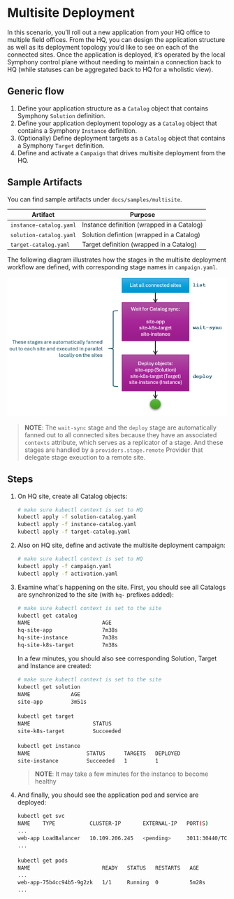 # Multisite Deployment

In this scenario, you’ll roll out a new application from your HQ office to multiple field offices. From the HQ, you can design the application structure as well as its deployment topology you’d like to see on each of the connected sites. Once the application is deployed, it’s operated by the local Symphony control plane without needing to maintain a connection back to HQ (while statuses can be aggregated back to HQ for a wholistic view).

## Generic flow
1. Define your application structure as a ```Catalog``` object that contains Symphony ```Solution``` definition.
2. Define your application deployment topology as a ```Catalog``` object that contains a Symphony ```Instance``` definition.
3. (Optionally) Define deployment targets as a ```Catalog``` object that contains a Symphony ```Target``` definition.
4. Define and activate a ```Campaign``` that drives multisite deployment from the HQ.

## Sample Artifacts
You can find sample artifacts under ```docs/samples/multisite```.

| Artifact | Purpose |
|--------|--------|
|```instance-catalog.yaml``` | Instance definition (wrapped in a Catalog) |
|```solution-catalog.yaml``` | Solution defintion (wrapped in a Catalog) |
|```target-catalog.yaml``` | Target definition (wrapped in a Catalog) |

The following diagram illustrates how the stages in the multisite deployment workflow are defined, with corresponding stage names in ```campaign.yaml```.

![campaign](../images/multisite-flow.png)

> **NOTE**: The ```wait-sync``` stage and the ```deploy``` stage are automatically fanned out to all connected sites because they have an associated ```contexts``` attribute, which serves as a replicator of a stage. And these stages are handled by a ```providers.stage.remote``` Provider that delegate stage exeuction to a remote site.

## Steps
1. On HQ site, create all Catalog objects:
    ```bash
    # make sure kubectl context is set to HQ
    kubectl apply -f solution-catalog.yaml
    kubectl apply -f instance-catalog.yaml
    kubectl apply -f target-catalog.yaml
    ```
2. Also on HQ site, define and activate the multisite deployment campaign:
    ```bash
    # make sure kubectl context is set to HQ
    kubectl apply -f campaign.yaml
    kubectl apply -f activation.yaml
    ```
3. Examine what's happening on the site. First, you should see all Catalogs are synchronized to the site (with ```hq-``` prefixes added):
    ```bash
    # make sure kubectl context is set to the site
    kubectl get catalog
    NAME                       AGE
    hq-site-app                7m38s
    hq-site-instance           7m38s
    hq-site-k8s-target         7m38s
    ```
    In a few minutes, you should also see corresponding Solution, Target and Instance are created:
    ```bash
    # make sure kubectl context is set to the site
    kubectl get solution
    NAME             AGE
    site-app         3m51s

    kubectl get target
    NAME                    STATUS
    site-k8s-target         Succeeded

    kubectl get instance
    NAME                  STATUS      TARGETS   DEPLOYED
    site-instance         Succeeded   1         1
    ```
    > **NOTE**: It may take a few minutes for the instance to become healthy
4. And finally, you should see the application pod and service are deployed:
    ```bash
    kubectl get svc
    NAME    TYPE           CLUSTER-IP       EXTERNAL-IP   PORT(S)         AGE
    ...
    web-app LoadBalancer   10.109.206.245   <pending>     3011:30440/TCP  5m17s
    ...

    kubectl get pods
    NAME                       READY   STATUS   RESTARTS   AGE
    ...
    web-app-75b4cc94b5-9g2zk   1/1     Running  0          5m28s
    ...
    ```